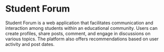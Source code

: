 # Student Forum

Student Forum is a web application that facilitates communication and interaction among students within an educational community. Users can create profiles, share posts, comment, and engage in discussions on various topics. The platform also offers recommendations based on user activity and post dates.
